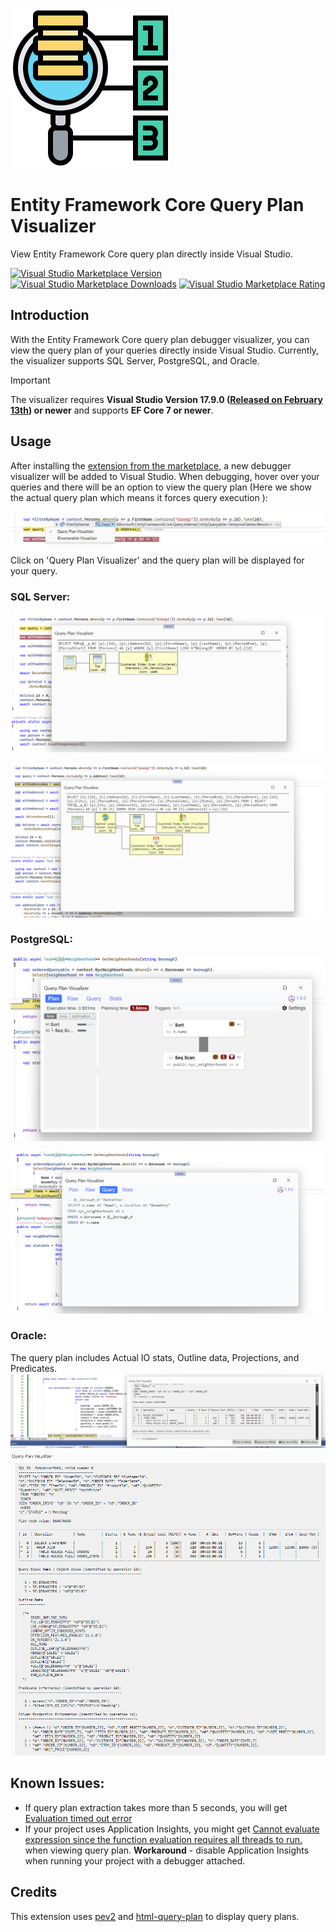 ![EFCore.Visualizer](doc/IconMedium.png "EFCore.Visualizer")

# Entity Framework Core Query Plan Visualizer

View Entity Framework Core query plan directly inside Visual Studio.

[![Visual Studio Marketplace Version](https://img.shields.io/visual-studio-marketplace/v/GiorgiDalakishvili.EFCoreVisualizer?style=for-the-badge&logo=visualstudio&label=Download%20Now&color=purple)](https://marketplace.visualstudio.com/items?itemName=GiorgiDalakishvili.EFCoreVisualizer)
[![Visual Studio Marketplace Downloads](https://img.shields.io/visual-studio-marketplace/d/GiorgiDalakishvili.EFCoreVisualizer?style=for-the-badge)](https://marketplace.visualstudio.com/items?itemName=GiorgiDalakishvili.EFCoreVisualizer)
[![Visual Studio Marketplace Rating](https://img.shields.io/visual-studio-marketplace/r/GiorgiDalakishvili.EFCoreVisualizer?style=for-the-badge)](https://marketplace.visualstudio.com/items?itemName=GiorgiDalakishvili.EFCoreVisualizer&ssr=false#review-details)


## Introduction

With the Entity Framework Core query plan debugger visualizer, you can view the query plan of your queries directly inside Visual Studio. Currently, the visualizer supports SQL Server, PostgreSQL, and Oracle.

> [!IMPORTANT] 
> The visualizer requires **Visual Studio Version 17.9.0 ([Released on February 13th](https://devblogs.microsoft.com/visualstudio/visual-studio-2022-17-9-now-available/)) or newer** and supports **EF Core 7 or newer**.

## Usage

After installing the [extension from the marketplace](https://marketplace.visualstudio.com/items?itemName=GiorgiDalakishvili.EFCoreVisualizer), a new debugger visualizer will be added to Visual Studio. When debugging, hover over your queries and there will be an option to view the query plan (Here we show the actual query plan which means it forces query execution ):

![VariableVisualizer](doc/VariableVisualizer.png)

Click on 'Query Plan Visualizer' and the query plan will be displayed for your query.

### SQL Server:

![Sql Server Plan](doc/SqlPlan1.png)

![Sql Server Plan](doc/SqlPlan2.png)

### PostgreSQL:

![PostgreSQL Plan](doc/PostgreSQLPlan2.png)

![PostgreSQL Plan](doc/PostgreSQLPlan1.png)

### Oracle:

The query plan includes Actual IO stats, Outline data, Projections, and Predicates.
![Oracle Plan](doc/OraclePlan1.png)
![Oracle Plan](doc/OraclePlan2.png)

## Known Issues:

 - If query plan extraction takes more than 5 seconds, you will get [Evaluation timed out error](https://github.com/Giorgi/EFCore.Visualizer/issues/25)
 - If your project uses Application Insights, you might get [Cannot evaluate expression since the function evaluation requires all threads to run.](https://github.com/Giorgi/EFCore.Visualizer/issues/28) when viewing query plan. **Workaround** - disable Application Insights when running your project with a debugger attached.

## Credits

This extension uses [pev2](https://github.com/dalibo/pev2/) and [html-query-plan](https://github.com/JustinPealing/html-query-plan) to display query plans.
